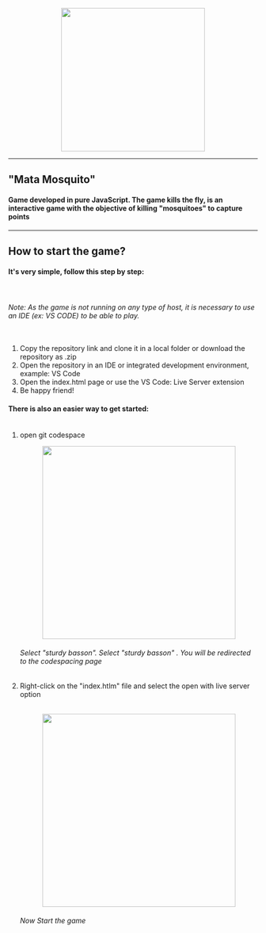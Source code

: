 
<p align="center">
 <img width="290px" src="https://user-images.githubusercontent.com/81252209/215091214-3a0895c0-001b-4132-9d8b-dc0ddcbc5df6.png" /> 
 </p>

<hr/>

<p text-align="center"> 
  <h2>"Mata Mosquito"</h2>
</p>

<h4> Game developed in pure JavaScript. The game kills the fly, is an interactive game with the objective of killing "mosquitoes" to capture points </h4>

<hr/>

<h2> How to start the game? </h2>

<h4>It's very simple, follow this step by step: </h4>
<br/>
<h6> Note: As the game is not running on any type of host, it is necessary to use an IDE (ex: VS CODE) to be able to play. </h6>
  <ol>
   <br/> 
  <li>Copy the repository link and clone it in a local folder or download the repository as .zip</li>
  <li>Open the repository in an IDE or integrated development environment, example: VS Code</li>
  <li>Open the index.html page or use the VS Code: Live Server extension </li>
  <li>Be happy friend!</li>
    </ol>

<h4>There is also an easier way to get started: </h4>
<ol>
<br/>
<li>open git codespace</li>
<p align="center">
  <img width="390px" src="https://user-images.githubusercontent.com/81252209/215186861-90e99c61-c4b8-42f3-8daf-c3ce49c3c1da.png" />
  <h6>Select "sturdy basson". Select "sturdy basson" . You will be redirected to the codespacing page</h6>
</p>

<li>Right-click on the "index.htlm" file and select the open with live server option </li>
<br/>
<p align="center">
  <img width="390px" src="https://user-images.githubusercontent.com/81252209/215187473-c3e1170f-180f-4707-9085-037350be1bac.png" />
  <h6>Now Start the game</h6>
</p>


    
